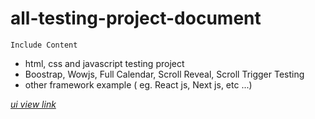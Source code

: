 # all-testing-project-document

`Include Content`
- html, css and javascript testing project
- Boostrap, Wowjs, Full Calendar, Scroll Reveal, Scroll Trigger Testing
- other framework example ( eg. React js, Next js, etc ...)

[*ui view link*](https://hninthuzar.github.io/all-testing-project-document-public/) 
